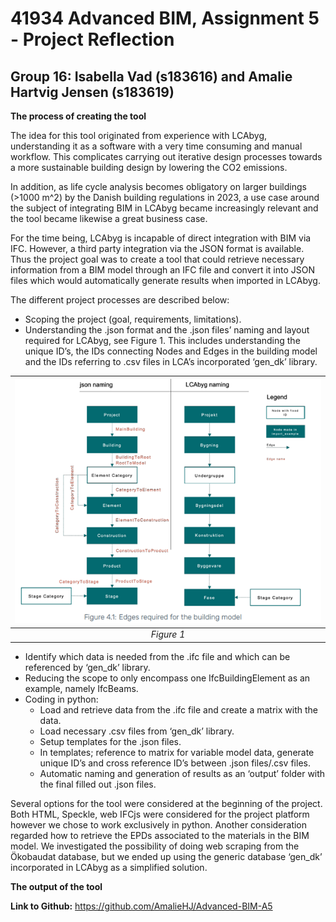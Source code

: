 # 41934 Advanced BIM, Assignment 5 - Project Reflection
## Group 16: Isabella Vad (s183616) and Amalie Hartvig Jensen (s183619)

**The process of creating the tool**

The idea for this tool originated from experience with LCAbyg, understanding it as a software with a very time consuming and manual workflow. This complicates carrying out iterative design processes towards a more sustainable building design by lowering the CO2 emissions.   

In addition, as life cycle analysis becomes obligatory on larger buildings (>1000 m^2) by the Danish building regulations in 2023, a use case around the subject of integrating BIM in LCAbyg became increasingly relevant and the tool became likewise a great business case. 

For the time being, LCAbyg is incapable of direct integration with BIM via IFC. However, a third party integration via the JSON format is available. 
Thus the project goal was to create a tool that could retrieve necessary information from a BIM model through an IFC file and convert it into JSON files which would automatically generate results when imported in LCAbyg. 

The different project processes are described below:
- Scoping the project (goal, requirements, limitations). 
- Understanding the .json format and the .json files’ naming and layout required for LCAbyg, see Figure 1. This includes understanding the unique ID’s, the IDs connecting Nodes and Edges in the building model and the IDs referring to .csv files in LCA’s incorporated ‘gen_dk’ library.   

| ![img/NodesEdges.png](img/NodesEdges.png) | 
|:--:| 
| *Figure 1* |

- Identify which data is needed from the .ifc file and which can be referenced by ‘gen_dk’ library. 
- Reducing the scope to only encompass one IfcBuildingElement as an example, namely IfcBeams.   
- Coding in python:
  - Load and retrieve data from the .ifc file and create a matrix with the data.
  - Load necessary .csv files from ‘gen_dk’ library.
  - Setup templates for the .json files. 
  - In templates; reference to matrix for variable model data, generate unique ID’s and cross reference ID’s between .json files/.csv files.   
  - Automatic naming and generation of results as an ‘output’ folder with the final filled out .json files. 

Several options for the tool were considered at the beginning of the project. Both HTML, Speckle, web IFCjs were considered for the project platform however we chose to work exclusively in python. 
Another consideration regarded how to retrieve the EPDs associated to the materials in the BIM model. We investigated the possibility of doing web scraping from the Ökobaudat database, but we ended up using the generic database ‘gen_dk’ incorporated in LCAbyg as a simplified solution.

**The output of the tool**








**Link to Github:** https://github.com/AmalieHJ/Advanced-BIM-A5
